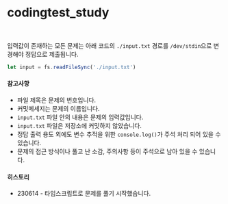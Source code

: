 # codingtest_study  

<br/>  

입력값이 존재하는 모든 문제는 아래 코드의 `./input.txt` 경로를 `/dev/stdin`으로 변경해야 정답으로 제출됩니다.
```js
let input = fs.readFileSync('./input.txt')
```

#### 참고사항
* 파일 제목은 문제의 번호입니다.
* 커밋메세지는 문제의 이름입니다.
* `input.txt` 파일 안의 내용은 문제의 입력값입니다.
* `input.txt` 파일은 저장소에 커밋하지 않았습니다.
* 정답 출력 용도 외에도 변수 추적을 위한 `console.log()`가 주석 처리 되어 있을 수 있습니다.
* 문제의 접근 방식이나 풀고 난 소감, 주의사항 등이 주석으로 남아 있을 수 있습니다.

#### 히스토리
* 230614 - 타입스크립트로 문제를 풀기 시작했습니다.
